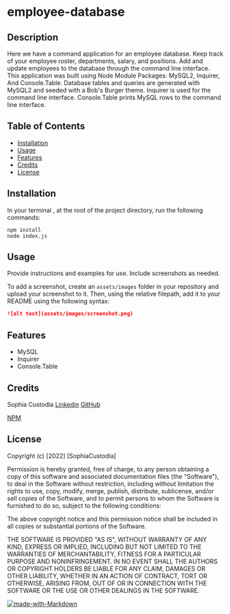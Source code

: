 # employee-database

## Description 

Here we have a command application for an employee database. Keep track of your employee roster, departments, salary, and positions. Add and update employees to the database through the command line interface. This application was built using Node Module Packages: MySQL2, Inquirer, And Console.Table. Database tables and queries are generated with MySQL2 and seeded with a Bob's Burger theme. Inquirer is used for the command line interface. Console.Table prints MySQL rows to the command line interface.


## Table of Contents

* [Installation](#installation)
* [Usage](#usage)
* [Features](#features)
* [Credits](#credits)
* [License](#license)


## Installation

In your terminal , at the root of the project directory, run the following commands:

```
npm install
node index.js
```


## Usage 

Provide instructions and examples for use. Include screenshots as needed. 

To add a screenshot, create an `assets/images` folder in your repository and upload your screenshot to it. Then, using the relative filepath, add it to your README using the following syntax:

```md
![alt text](assets/images/screenshot.png)
```

## Features

* MySQL
* Inquirer
* Console.Table


## Credits

Sophia Custodia
[Linkedin](https://www.linkedin.com/in/sophia-custodia/)
[GitHub](https://github.com/Sophtron5000)

[NPM](https://docs.npmjs.com/)




## License

Copyright (c) [2022] [SophiaCustodia]

Permission is hereby granted, free of charge, to any person obtaining a copy
of this software and associated documentation files (the "Software"), to deal
in the Software without restriction, including without limitation the rights
to use, copy, modify, merge, publish, distribute, sublicense, and/or sell
copies of the Software, and to permit persons to whom the Software is
furnished to do so, subject to the following conditions:

The above copyright notice and this permission notice shall be included in all
copies or substantial portions of the Software.

THE SOFTWARE IS PROVIDED "AS IS", WITHOUT WARRANTY OF ANY KIND, EXPRESS OR
IMPLIED, INCLUDING BUT NOT LIMITED TO THE WARRANTIES OF MERCHANTABILITY,
FITNESS FOR A PARTICULAR PURPOSE AND NONINFRINGEMENT. IN NO EVENT SHALL THE
AUTHORS OR COPYRIGHT HOLDERS BE LIABLE FOR ANY CLAIM, DAMAGES OR OTHER
LIABILITY, WHETHER IN AN ACTION OF CONTRACT, TORT OR OTHERWISE, ARISING FROM,
OUT OF OR IN CONNECTION WITH THE SOFTWARE OR THE USE OR OTHER DEALINGS IN THE
SOFTWARE.


[![made-with-Markdown](https://img.shields.io/badge/Made%20with-Markdown-1f425f.svg)](http://commonmark.org)
